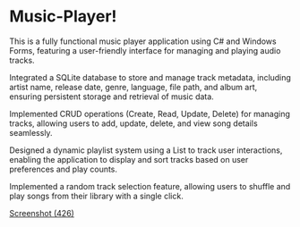 # Music-Player!
This is a fully functional music player application using C# and Windows Forms, featuring a user-friendly interface for managing and playing audio tracks.

Integrated a SQLite database to store and manage track metadata, including artist name, release date, genre, language, file path, and album art, ensuring persistent storage and retrieval of music data.

Implemented CRUD operations (Create, Read, Update, Delete) for managing tracks, allowing users to add, update, delete, and view song details seamlessly.

Designed a dynamic playlist system using a List<Songs> to track user interactions, enabling the application to display and sort tracks based on user preferences and play counts.

Implemented a random track selection feature, allowing users to shuffle and play songs from their library with a single click.

[Screenshot (426)](https://github.com/user-attachments/assets/700c84ae-0096-4ebf-9e9c-bed616b46063)
